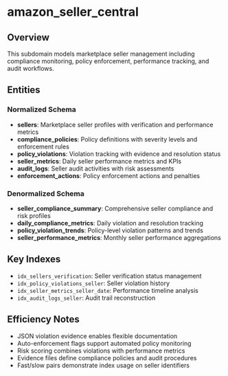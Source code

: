 # amazon_seller_central

## Overview
This subdomain models marketplace seller management including compliance monitoring, policy enforcement, performance tracking, and audit workflows.

## Entities

### Normalized Schema
- **sellers**: Marketplace seller profiles with verification and performance metrics
- **compliance_policies**: Policy definitions with severity levels and enforcement rules
- **policy_violations**: Violation tracking with evidence and resolution status
- **seller_metrics**: Daily seller performance metrics and KPIs
- **audit_logs**: Seller audit activities with risk assessments
- **enforcement_actions**: Policy enforcement actions and penalties

### Denormalized Schema
- **seller_compliance_summary**: Comprehensive seller compliance and risk profiles
- **daily_compliance_metrics**: Daily violation and resolution tracking
- **policy_violation_trends**: Policy-level violation patterns and trends
- **seller_performance_metrics**: Monthly seller performance aggregations

## Key Indexes
- `idx_sellers_verification`: Seller verification status management
- `idx_policy_violations_seller`: Seller violation history
- `idx_seller_metrics_seller_date`: Performance timeline analysis
- `idx_audit_logs_seller`: Audit trail reconstruction

## Efficiency Notes
- JSON violation evidence enables flexible documentation
- Auto-enforcement flags support automated policy monitoring
- Risk scoring combines violations with performance metrics
- Evidence files define compliance policies and audit procedures
- Fast/slow pairs demonstrate index usage on seller identifiers